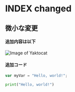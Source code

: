 # INDEX changed
## 微小な変更
#### 追加内容は以下
![Image of Yaktocat](https://octodex.github.com/images/yaktocat.png)

#### 追加コード
``` javascript
var myVar = "Hello, world!";
```
``` python
print("Hello, world!")
```
